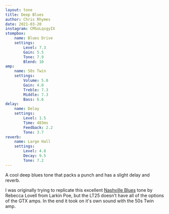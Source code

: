 ```yaml
---
layout: tone
title: Deep Blues
author: Chris Rhymes
date: 2021-03-20
instagram: CMSoLqsgyIX
stompbox:
    name: Blues Drive
    settings:
        Level: 7.3
        Gain: 5.5
        Tone: 7.9
        Blend: 10
amp: 
    name: 50s Twin
    settings:
        Volume: 5.0
        Gain: 4.0
        Treble: 7.3
        Middle: 7.3
        Bass: 6.6
delay:
    name: Delay
    settings:
        Level: 1.5
        Time: 403ms
        Feedback: 2.2
        Tone: 3.7
reverb:
    name: Large Hall
    settings:
        Level: 4.8
        Decay: 9.5
        Tone: 7.2
---
```


A cool deep blues tone that packs a punch and has a slight delay and reverb. 

I was originally trying to replicate this excellent [Nashville Blues](https://www.fender.com/tone/presets/nashville-blues-1647584987) tone by Rebecca Lovell from Larkin Poe, but the LT25 doesn't have all of the options of the GTX amps. In the end it took on it's own sound with the 50s Twin amp. 